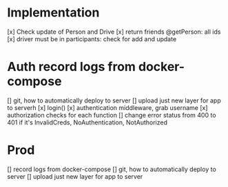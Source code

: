 # Implementation
[x] Check update of Person and Drive
[x] return friends @getPerson: all ids 
[x] driver must be in participants: check for add and update

# Auth record logs from docker-compose
[] git, how to automatically deploy to server
[] upload just new layer for app to serverh
[x] login()
[x] authentication middleware, grab username
[x] authorization checks for each function
[] change error status from 400 to 401 if it's InvalidCreds, NoAuthentication, NotAuthorized

# Prod
[] record logs from docker-compose
[] git, how to automatically deploy to server
[] upload just new layer for app to server